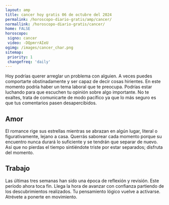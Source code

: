 ```yaml
---
layout: amp
title: cancer hoy gratis 06 de octubre del 2024 
permalink: /horoscopo-diario-gratis/amp/cancer/
normallink: /horoscopo-diario-gratis/cancer/
home: FALSE
horoscopo:
 signo: cancer
 video: -DQpmrrAIeU
ogimg: /images/cancer_char.png
sitemap:
 priority: 1
 changefreq: 'daily'
---
```



Hoy podrías querer arreglar un problema con alguien. A veces puedes comportarte obstinadamente y ser capaz de decir cosas hirientes. En este momento podría haber un tema laboral que te preocupa. Podrías estar luchando para que escuchen tu opinión sobre algo importante. No te exaltes, trata de comunicarte de modo pacífico ya que lo más seguro es que tus comentarios pasen desapercibidos.

## Amor

El romance rige sus estrellas mientras se abrazan en algún lugar, literal o figurativamente, lejano a casa. Querrás saborear cada momento porque su encuentro nunca durará lo suficiente y se tendrán que separar de nuevo. Así que no pierdas el tiempo sintiéndote triste por estar separados; disfruta del momento.

## Trabajo

Las últimas tres semanas han sido una época de reflexión y revisión. Este período ahora toca fin. Llega la hora de avanzar con confianza partiendo de los descubrimientos realizados. Tu pensamiento lógico vuelve a activarse. Atrévete a ponerte en movimiento.
